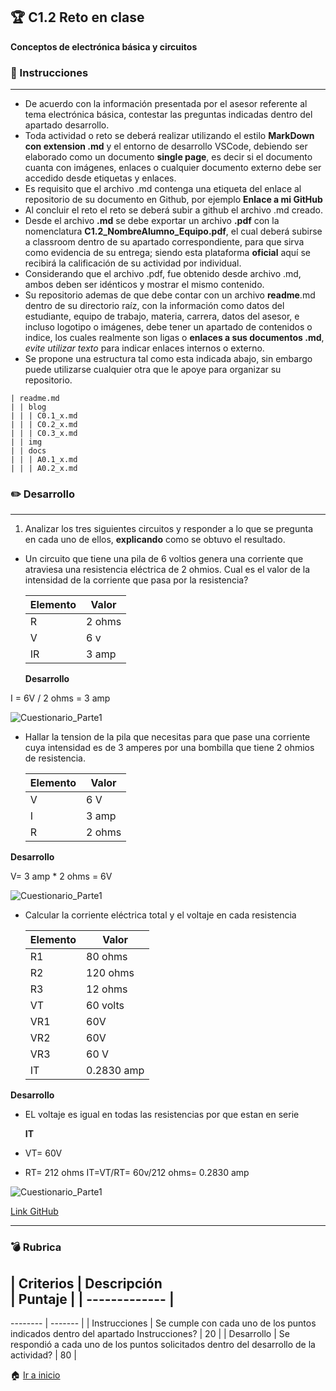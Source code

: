 ## :trophy: C1.2 Reto en clase

**Conceptos de electrónica básica y circuitos**

### :blue_book: Instrucciones
___

- De acuerdo con la información presentada por el asesor referente al tema 
electrónica básica, contestar las preguntas indicadas dentro 
del apartado desarrollo.
- Toda actividad o reto se deberá realizar utilizando el estilo **MarkDown con 
extension .md** y el entorno de desarrollo VSCode, 
debiendo ser elaborado como un documento **single page**, es decir si el documento 
cuanta con imágenes, enlaces o cualquier documento 
externo debe ser accedido desde etiquetas y enlaces.
- Es requisito que el archivo .md contenga una etiqueta del enlace al repositorio 
de su documento en Github, por ejemplo **Enlace a mi 
GitHub**
- Al concluir el reto el reto se deberá subir a github el archivo .md creado.
- Desde el archivo **.md** se debe exportar un archivo **.pdf** con la nomenclatura 
**C1.2_NombreAlumno_Equipo.pdf**, el cual deberá 
subirse a classroom dentro de su apartado correspondiente, para que sirva como 
evidencia de su entrega; siendo esta plataforma 
**oficial** aquí se recibirá la calificación de su actividad por individual.
- Considerando que el archivo .pdf, fue obtenido desde archivo .md, ambos deben ser 
idénticos y mostrar el mismo contenido.
- Su repositorio ademas de que debe contar con un archivo **readme**.md dentro de 
su directorio raíz, con la información como datos del 
estudiante, equipo de trabajo, materia, carrera, datos del asesor, e incluso 
logotipo o imágenes, debe tener un apartado de contenidos o 
indice, los cuales realmente son ligas o **enlaces a sus documentos .md**, _evite 
utilizar texto_ para indicar enlaces internos o externo.
- Se propone una estructura tal como esta indicada abajo, sin embargo puede 
utilizarse cualquier otra que le apoye para organizar su 
repositorio.

``` 
| readme.md
| | blog
| | | C0.1_x.md
| | | C0.2_x.md
| | | C0.3_x.md
| | img
| | docs
| | | A0.1_x.md
| | | A0.2_x.md
```

### :pencil2: Desarrollo
___
1. Analizar los tres siguientes circuitos y responder a lo que se pregunta en cada 
uno de ellos, **explicando** como se obtuvo el 
resultado.

+ Un circuito que tiene una pila de 6 voltios genera una corriente que atraviesa 
una resistencia eléctrica de 2 ohmios. Cual es el valor 
de la intensidad de la corriente que pasa por la resistencia?
  
   
    Elemento | Valor | 
    ---------|----------|
    R | 2 ohms | 
    V | 6 v | 
    IR | 3 amp | 

  **Desarrollo**

I = 6V / 2 ohms = 3 amp

![Cuestionario_Parte1](../img/C1.x_CalculoCircuito-1.png)




+ Hallar la tension de la pila que necesitas para que pase una corriente cuya 
intensidad es de 3 amperes por una bombilla que tiene 2 
ohmios de resistencia.

    Elemento | Valor | 
    ---------|----------|
    V | 6 V | 
    I | 3 amp | 
    R | 2 ohms | 

**Desarrollo**

V= 3 amp * 2 ohms = 6V

![Cuestionario_Parte1](../img/C1.x_CalculoCircuito-2.png)

+ Calcular la corriente eléctrica total y el voltaje en cada resistencia 

    Elemento | Valor | 
    ---------|----------|
    R1 | 80 ohms | 
    R2 | 120 ohms | 
    R3 | 12 ohms | 
    VT | 60 volts | 
    VR1 | 60V | 
    VR2 | 60V |     
    VR3 | 60 V | 
    IT |  0.2830 amp | 

**Desarrollo**
* EL voltaje es igual en todas las resistencias por que estan en serie 
  
  **IT**
* VT= 60V
* RT= 212 ohms
  IT=VT/RT= 60v/212 ohms= 0.2830 amp

![Cuestionario_Parte1](../img/C1.x_CalculoCircuito-3.png)

[Link GitHub](https://github.com/vanessamRodriguez/Sistemas_Programables)
___

### :bomb: Rubrica

| Criterios     | 
Descripción                                                                         
         | Puntaje |
| ------------- | 
------------------------------------------------------------------------------------
-------- | ------- |
| Instrucciones | Se cumple con cada uno de los puntos indicados dentro del 
apartado Instrucciones?            | 20 |
| Desarrollo    | Se respondió a cada uno de los puntos solicitados dentro del 
desarrollo de la actividad?     | 80      |


:house: [Ir a inicio](https://github.com/vanessamRodriguez/Sistemas_Programables)
